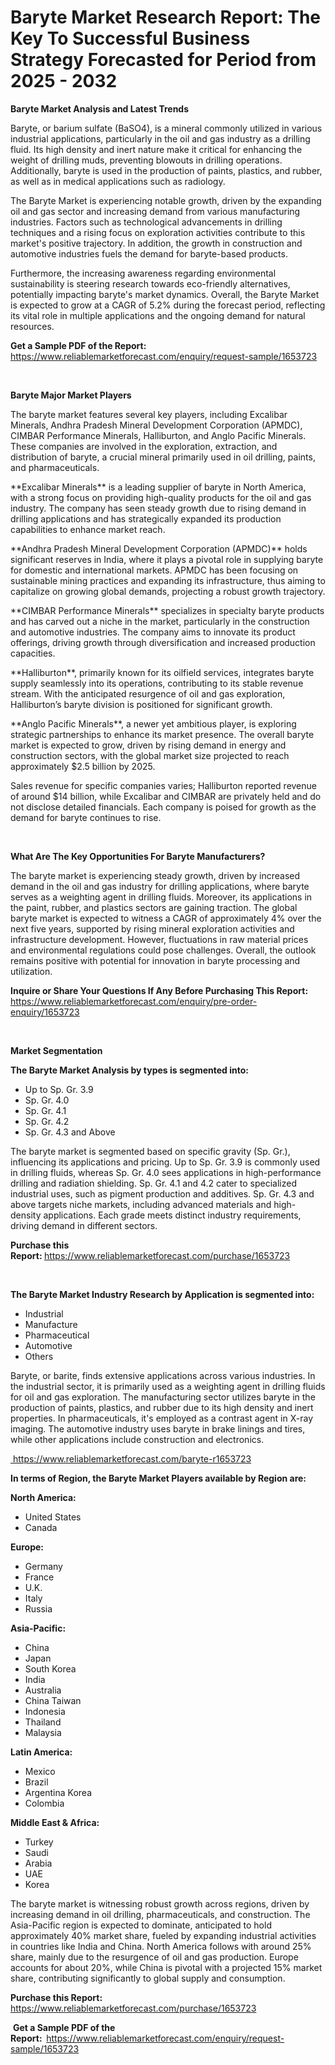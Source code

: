 <p><h1>Baryte Market Research Report: The Key To Successful Business Strategy Forecasted for Period from 2025 - 2032</h1></p><p><strong>Baryte Market Analysis and Latest Trends</strong></p>
<p><p>Baryte, or barium sulfate (BaSO4), is a mineral commonly utilized in various industrial applications, particularly in the oil and gas industry as a drilling fluid. Its high density and inert nature make it critical for enhancing the weight of drilling muds, preventing blowouts in drilling operations. Additionally, baryte is used in the production of paints, plastics, and rubber, as well as in medical applications such as radiology.</p><p>The Baryte Market is experiencing notable growth, driven by the expanding oil and gas sector and increasing demand from various manufacturing industries. Factors such as technological advancements in drilling techniques and a rising focus on exploration activities contribute to this market's positive trajectory. In addition, the growth in construction and automotive industries fuels the demand for baryte-based products.</p><p>Furthermore, the increasing awareness regarding environmental sustainability is steering research towards eco-friendly alternatives, potentially impacting baryte's market dynamics. Overall, the Baryte Market is expected to grow at a CAGR of 5.2% during the forecast period, reflecting its vital role in multiple applications and the ongoing demand for natural resources.</p></p>
<p><strong>Get a Sample PDF of the Report:&nbsp;</strong> <a href="https://www.reliablemarketforecast.com/enquiry/request-sample/1653723?utm_campaign=1197&utm_medium=2&utm_source=Github&utm_content=ia&utm_term=18042025&utm_id=baryte">https://www.reliablemarketforecast.com/enquiry/request-sample/1653723</a></p>
<p>&nbsp;</p>
<p><strong>Baryte Major Market Players</strong></p>
<p><p>The baryte market features several key players, including Excalibar Minerals, Andhra Pradesh Mineral Development Corporation (APMDC), CIMBAR Performance Minerals, Halliburton, and Anglo Pacific Minerals. These companies are involved in the exploration, extraction, and distribution of baryte, a crucial mineral primarily used in oil drilling, paints, and pharmaceuticals.</p><p>**Excalibar Minerals** is a leading supplier of baryte in North America, with a strong focus on providing high-quality products for the oil and gas industry. The company has seen steady growth due to rising demand in drilling applications and has strategically expanded its production capabilities to enhance market reach. </p><p>**Andhra Pradesh Mineral Development Corporation (APMDC)** holds significant reserves in India, where it plays a pivotal role in supplying baryte for domestic and international markets. APMDC has been focusing on sustainable mining practices and expanding its infrastructure, thus aiming to capitalize on growing global demands, projecting a robust growth trajectory. </p><p>**CIMBAR Performance Minerals** specializes in specialty baryte products and has carved out a niche in the market, particularly in the construction and automotive industries. The company aims to innovate its product offerings, driving growth through diversification and increased production capacities.</p><p>**Halliburton**, primarily known for its oilfield services, integrates baryte supply seamlessly into its operations, contributing to its stable revenue stream. With the anticipated resurgence of oil and gas exploration, Halliburton’s baryte division is positioned for significant growth.</p><p>**Anglo Pacific Minerals**, a newer yet ambitious player, is exploring strategic partnerships to enhance its market presence. The overall baryte market is expected to grow, driven by rising demand in energy and construction sectors, with the global market size projected to reach approximately $2.5 billion by 2025.</p><p>Sales revenue for specific companies varies; Halliburton reported revenue of around $14 billion, while Excalibar and CIMBAR are privately held and do not disclose detailed financials. Each company is poised for growth as the demand for baryte continues to rise.</p></p>
<p>&nbsp;</p>
<p><strong>What Are The Key Opportunities For Baryte Manufacturers?</strong></p>
<p><p>The baryte market is experiencing steady growth, driven by increased demand in the oil and gas industry for drilling applications, where baryte serves as a weighting agent in drilling fluids. Moreover, its applications in the paint, rubber, and plastics sectors are gaining traction. The global baryte market is expected to witness a CAGR of approximately 4% over the next five years, supported by rising mineral exploration activities and infrastructure development. However, fluctuations in raw material prices and environmental regulations could pose challenges. Overall, the outlook remains positive with potential for innovation in baryte processing and utilization.</p></p>
<p><strong>Inquire or Share Your Questions If Any Before Purchasing This Report:</strong> <a href="https://www.reliablemarketforecast.com/enquiry/pre-order-enquiry/1653723?utm_campaign=1197&utm_medium=2&utm_source=Github&utm_content=ia&utm_term=18042025&utm_id=baryte">https://www.reliablemarketforecast.com/enquiry/pre-order-enquiry/1653723</a></p>
<p>&nbsp;</p>
<p><strong>Market Segmentation</strong></p>
<p><strong>The Baryte Market Analysis by types is segmented into:</strong></p>
<p><ul><li>Up to Sp. Gr. 3.9</li><li>Sp. Gr. 4.0</li><li>Sp. Gr. 4.1</li><li>Sp. Gr. 4.2</li><li>Sp. Gr. 4.3 and Above</li></ul></p>
<p><p>The baryte market is segmented based on specific gravity (Sp. Gr.), influencing its applications and pricing. Up to Sp. Gr. 3.9 is commonly used in drilling fluids, whereas Sp. Gr. 4.0 sees applications in high-performance drilling and radiation shielding. Sp. Gr. 4.1 and 4.2 cater to specialized industrial uses, such as pigment production and additives. Sp. Gr. 4.3 and above targets niche markets, including advanced materials and high-density applications. Each grade meets distinct industry requirements, driving demand in different sectors.</p></p>
<p><strong>Purchase this Report:&nbsp;</strong><a href="https://www.reliablemarketforecast.com/purchase/1653723?utm_campaign=1197&utm_medium=2&utm_source=Github&utm_content=ia&utm_term=18042025&utm_id=baryte">https://www.reliablemarketforecast.com/purchase/1653723</a></p>
<p>&nbsp;</p>
<p><strong>The Baryte Market Industry Research by Application is segmented into:</strong></p>
<p><ul><li>Industrial</li><li>Manufacture</li><li>Pharmaceutical</li><li>Automotive</li><li>Others</li></ul></p>
<p><p>Baryte, or barite, finds extensive applications across various industries. In the industrial sector, it is primarily used as a weighting agent in drilling fluids for oil and gas exploration. The manufacturing sector utilizes baryte in the production of paints, plastics, and rubber due to its high density and inert properties. In pharmaceuticals, it's employed as a contrast agent in X-ray imaging. The automotive industry uses baryte in brake linings and tires, while other applications include construction and electronics.</p></p>
<p><a href="https://www.reliablemarketforecast.com/baryte-r1653723?utm_campaign=1197&utm_medium=2&utm_source=Github&utm_content=ia&utm_term=18042025&utm_id=baryte">&nbsp;https://www.reliablemarketforecast.com/baryte-r1653723</a></p>
<p><strong>In terms of Region, the Baryte Market Players available by Region are:</strong></p>
<p>
    <p> <strong> North America: </strong>
        <ul>
            <li>United States</li>
            <li>Canada</li>
        </ul>
        </p> 
    <p> <strong> Europe: </strong>
        <ul>
            <li>Germany</li>
            <li>France</li>
            <li>U.K.</li>
            <li>Italy</li>
            <li>Russia</li>
        </ul>
        </p> 
    <p> <strong> Asia-Pacific: </strong>
        <ul>
            <li>China</li>
            <li>Japan</li>
            <li>South Korea</li>
            <li>India</li>
            <li>Australia</li>
            <li>China Taiwan</li>
            <li>Indonesia</li>
            <li>Thailand</li>
            <li>Malaysia</li>
        </ul>
        </p> 
    <p> <strong> Latin America: </strong>
        <ul>
            <li>Mexico</li>
            <li>Brazil</li>
            <li>Argentina Korea</li>
            <li>Colombia</li>
        </ul>
        </p> 
    <p> <strong> Middle East & Africa: </strong>
        <ul>
            <li>Turkey</li>
            <li>Saudi</li>
            <li>Arabia</li>
            <li>UAE</li>
            <li>Korea</li>
        </ul>
    </p>
    </p>
<p><p>The baryte market is witnessing robust growth across regions, driven by increasing demand in oil drilling, pharmaceuticals, and construction. The Asia-Pacific region is expected to dominate, anticipated to hold approximately 40% market share, fueled by expanding industrial activities in countries like India and China. North America follows with around 25% share, mainly due to the resurgence of oil and gas production. Europe accounts for about 20%, while China is pivotal with a projected 15% market share, contributing significantly to global supply and consumption.</p></p>
<p><strong>Purchase this Report: </strong><a href="https://www.reliablemarketforecast.com/purchase/1653723?utm_campaign=1197&utm_medium=2&utm_source=Github&utm_content=ia&utm_term=18042025&utm_id=baryte">https://www.reliablemarketforecast.com/purchase/1653723</a></p>
<p>&nbsp;<strong>Get a Sample PDF of the Report:&nbsp;&nbsp;</strong><a href="https://www.reliablemarketforecast.com/enquiry/request-sample/1653723?utm_campaign=1197&utm_medium=2&utm_source=Github&utm_content=ia&utm_term=18042025&utm_id=baryte">https://www.reliablemarketforecast.com/enquiry/request-sample/1653723</a></p>
<p><strong></strong></p>
<p><p></p><p></p><p></p></p>